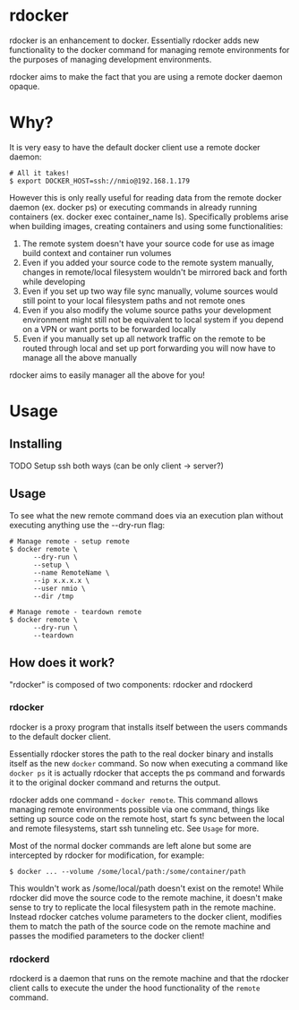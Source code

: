 # rdocker

rdocker is an enhancement to docker. Essentially rdocker adds new functionality to the docker command for managing remote environments for the purposes of managing development environments.

rdocker aims to make the fact that you are using a remote docker daemon opaque.

# Why?

It is very easy to have the default docker client use a remote docker daemon:
```
# All it takes!
$ export DOCKER_HOST=ssh://nmio@192.168.1.179
```

However this is only really useful for reading data from the remote docker daemon (ex. docker ps) or executing commands in already running containers (ex. docker exec container_name ls).
Specifically problems arise when building images, creating containers and using some functionalities:
1) The remote system doesn't have your source code for use as image build context and container run volumes
2) Even if you added your source code to the remote system manually, changes in remote/local filesystem wouldn't be mirrored back and forth while developing
3) Even if you set up two way file sync manually, volume sources would still point to your local filesystem paths and not remote ones
4) Even if you also modify the volume source paths your development environment might still not be equivalent to local system if you depend on a VPN or want ports to be forwarded locally
5) Even if you manually set up all network traffic on the remote to be routed through local and set up port forwarding you will now have to manage all the above manually

rdocker aims to easily manager all the above for you!

# Usage

## Installing

TODO
Setup ssh both ways (can be only client -> server?)

## Usage

To see what the new remote command does via an execution plan without executing anything use the --dry-run flag:
```
# Manage remote - setup remote
$ docker remote \
      --dry-run \
      --setup \
      --name RemoteName \
      --ip x.x.x.x \
      --user nmio \
      --dir /tmp

# Manage remote - teardown remote
$ docker remote \
      --dry-run \
      --teardown
```

## How does it work?

"rdocker" is composed of two components: rdocker and rdockerd

### rdocker

rdocker is a proxy program that installs itself between the users commands to the default docker client.

Essentially rdocker stores the path to the real docker binary and installs itself as the new `docker` command.
So now when executing a command like `docker ps` it is actually rdocker that accepts the ps command and forwards it to the original docker command and returns the output.

rdocker adds one command - `docker remote`. This command allows managing remote environments possible via one command, things like setting up source code on the remote host, start fs sync between the local and remote filesystems, start ssh tunneling etc.
See `Usage` for more.

Most of the normal docker commands are left alone but some are intercepted by rdocker for modification, for example:
```
$ docker ... --volume /some/local/path:/some/container/path
```

This wouldn't work as /some/local/path doesn't exist on the remote!
While rdocker did move the source code to the remote machine, it doesn't make sense to try to replicate the local filesystem path in the remote machine.
Instead rdocker catches volume parameters to the docker client, modifies them to match the path of the source code on the remote machine and passes the modified parameters to the docker client!

### rdockerd

rdockerd is a daemon that runs on the remote machine and that the rdocker client calls to execute the under the hood functionality of the `remote` command.
